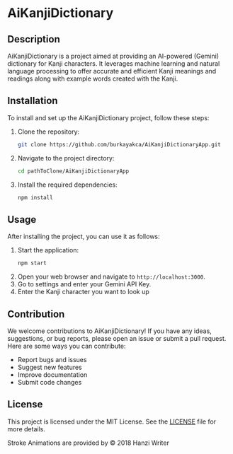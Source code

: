 # AiKanjiDictionary

## Description
AiKanjiDictionary is a project aimed at providing an AI-powered (Gemini) dictionary for Kanji characters. It leverages machine learning and natural language processing to offer accurate and efficient Kanji meanings and readings along with example words created with the Kanji.

## Installation
To install and set up the AiKanjiDictionary project, follow these steps:

1. Clone the repository:
    ```bash
    git clone https://github.com/burkayakca/AiKanjiDictionaryApp.git
    ```
2. Navigate to the project directory:
    ```bash
    cd pathToClone/AiKanjiDictionaryApp
    ```
3. Install the required dependencies:
    ```bash
    npm install
    ```

## Usage
After installing the project, you can use it as follows:

1. Start the application:
    ```bash
    npm start
    ```
2. Open your web browser and navigate to `http://localhost:3000`.
3. Go to settings and enter your Gemini API Key. 
4. Enter the Kanji character you want to look up

## Contribution
We welcome contributions to AiKanjiDictionary! If you have any ideas, suggestions, or bug reports, please open an issue or submit a pull request. Here are some ways you can contribute:

- Report bugs and issues
- Suggest new features
- Improve documentation
- Submit code changes

## License
This project is licensed under the MIT License. See the [LICENSE](LICENSE) file for more details.

Stroke Animations are provided by © 2018 Hanzi Writer 

